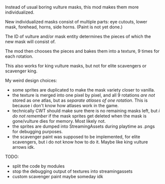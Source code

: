 Instead of usual boring vulture masks, this mod makes them more individualized.

New individualized masks consist of multiple parts: eye cutouts, lower mask, forehead, horns, side horns. (Paint is not yet done.)

The ID of vulture and/or mask entity determines the pieces of which the new mask will consist of.

The mod then chooses the pieces and bakes them into a texture, 9 times for each rotation.

This also works for king vulture masks, but not for elite scavengers or scavenger king.

My weird design choices:
- some sprites are duplicated to make the mask variety closer to vanilla.
- the texture is merged into one pixel by pixel, and all 9 rotations *are not* stored as one atlas, but as *separate atlases of one rotation*. This is because i don't know how atlases work in the game.
- technically CWT should make sure there is no remaining masks left, but *i do not remember* if the mask sprites get deleted when the mask is gone/vulture dies for memory. Most likely not.
- the sprites are dumped into StreamingAssets during playtime as .pngs for debugging purposes.
- the scavenger paint was supposed to be implemented, for elite scavengers, but i do not know how to do it. Maybe like king vulture arrows idk.

TODO:
- split the code by modules
- stop the debugging output of textures into streamingassets
- custom scavenger paint maybe someday idk

